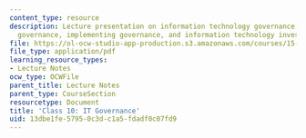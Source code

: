 ```yaml
---
content_type: resource
description: Lecture presentation on information technology governance, designing
  governance, implementing governance, and information technology investment decisions.
file: https://ol-ocw-studio-app-production.s3.amazonaws.com/courses/15-571-generating-business-value-from-information-technology-spring-2009/13dbe1fe57950c3dc1a5fdadf0c07fd9_MIT15_571s09_lec10.pdf
file_type: application/pdf
learning_resource_types:
- Lecture Notes
ocw_type: OCWFile
parent_title: Lecture Notes
parent_type: CourseSection
resourcetype: Document
title: 'Class 10: IT Governance'
uid: 13dbe1fe-5795-0c3d-c1a5-fdadf0c07fd9
---
```

